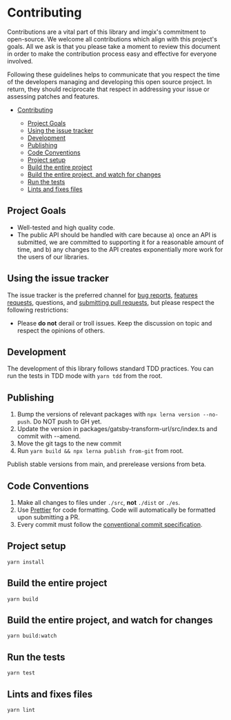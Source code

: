 # Contributing

Contributions are a vital part of this library and imgix's commitment to open-source. We welcome all contributions which align with this project's goals. All we ask is that you please take a moment to review this document in order to make the contribution process easy and effective for everyone involved.

Following these guidelines helps to communicate that you respect the time of
the developers managing and developing this open source project. In return,
they should reciprocate that respect in addressing your issue or assessing
patches and features.

<!-- NB: Run `npx markdown-toc CONTRIBUTING.md | pbcopy` to generate TOC :) -->

<!-- prettier-ignore-start -->

- [Contributing](#contributing)

  - [Project Goals](#project-goals)
  - [Using the issue tracker](#using-the-issue-tracker)
  - [Development](#development)
  - [Publishing](#publishing)
  - [Code Conventions](#code-conventions)
  - [Project setup](#project-setup)
  - [Build the entire project](#build-the-entire-project)
  - [Build the entire project, and watch for changes](#build-the-entire-project-and-watch-for-changes)
  - [Run the tests](#run-the-tests)
  - [Lints and fixes files](#lints-and-fixes-files)

<!-- prettier-ignore-end -->

## Project Goals

- Well-tested and high quality code.
- The public API should be handled with care because a) once an API is submitted, we are committed to supporting it for a reasonable amount of time, and b) any changes to the API creates exponentially more work for the users of our libraries.

## Using the issue tracker

The issue tracker is the preferred channel for [bug reports](#bugs),
[features requests](#features), questions, and [submitting pull
requests](#pull-requests), but please respect the following restrictions:

- Please **do not** derail or troll issues. Keep the discussion on topic and respect the opinions of others.

## Development

The development of this library follows standard TDD practices. You can run the tests in TDD mode with `yarn tdd` from the root.

## Publishing

1. Bump the versions of relevant packages with `npx lerna version --no-push`. Do NOT push to GH yet.
2. Update the version in packages/gatsby-transform-url/src/index.ts and commit with --amend.
3. Move the git tags to the new commit
4. Run `yarn build && npx lerna publish from-git` from root.

Publish stable versions from main, and prerelease versions from beta.

## Code Conventions

1.  Make all changes to files under `./src`, **not** `./dist` or `./es`.
2.  Use [Prettier](https://prettier.io/) for code formatting. Code will automatically be formatted upon submitting a PR.
3.  Every commit must follow the [conventional commit specification](https://www.conventionalcommits.org/en/v1.0.0-beta.2/).

## Project setup

```
yarn install
```

## Build the entire project

```
yarn build
```

## Build the entire project, and watch for changes

```
yarn build:watch
```

## Run the tests

```
yarn test
```

## Lints and fixes files

```
yarn lint
```
